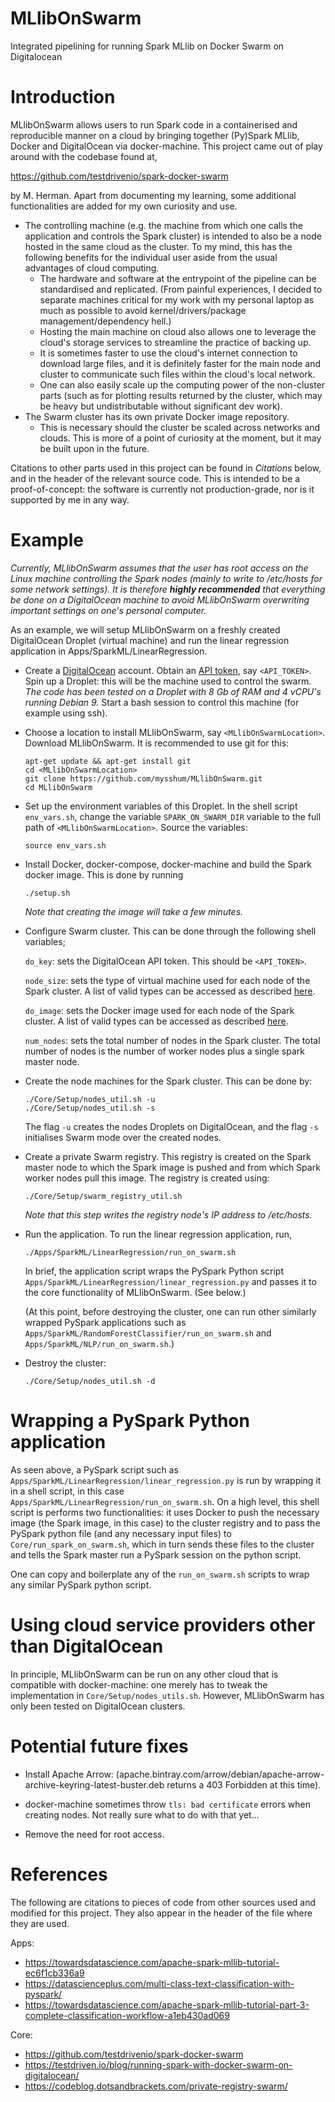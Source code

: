 # MLlibOnSwarm

Integrated pipelining for running Spark MLlib on Docker Swarm on Digitalocean

# Introduction

MLlibOnSwarm allows users to run Spark code in a containerised and reproducible manner on a cloud by bringing together (Py)Spark MLlib, Docker and DigitalOcean via docker-machine. This project came out of play around with the codebase found at,

https://github.com/testdrivenio/spark-docker-swarm

by M. Herman. Apart from documenting my learning, some additional functionalities are added for my own curiosity and use.

* The controlling machine (e.g. the machine from which one calls the application and controls the Spark cluster) is intended to also be a node hosted in the same cloud as the cluster. To my mind, this has the following benefits for the individual user aside from the usual advantages of cloud computing.
  * The hardware and software at the entrypoint of the pipeline can be standardised and replicated. (From painful experiences, I decided to separate machines critical for my work with my personal laptop as much as possible to avoid kernel/drivers/package management/dependency hell.) 
  * Hosting the main machine on cloud also allows one to leverage the cloud's storage services to streamline the practice of backing up.
  * It is sometimes faster to use the cloud's internet connection to download large files, and it is definitely faster for the main node and cluster to communicate such files within the cloud's local network. 
  * One can also easily scale up the computing power of the non-cluster parts (such as for plotting results returned by the cluster, which may be heavy but undistributable without significant dev work).
* The Swarm cluster has its own private Docker image repository. 
  * This is necessary should the cluster be scaled across networks and clouds. This is more of a point of curiosity at the moment, but it may be built upon in the future.

Citations to other parts used in this project can be found in *Citations* below, and in the header of the relevant source code. This is intended to be a proof-of-concept: the software is currently not production-grade, nor is it supported by me in any way.

# Example

*Currently, MLlibOnSwarm assumes that the user has root access on the Linux machine controlling the Spark nodes (mainly to write to /etc/hosts for some network settings). It is therefore **highly recommended** that everything be done on a DigitalOcean machine to avoid MLlibOnSwarm overwriting important settings on one's personal computer.*

As an example, we will setup MLlibOnSwarm on a freshly created DigitalOcean Droplet (virtual machine) and run the linear regression application in Apps/SparkML/LinearRegression.

* Create a [DigitalOcean](www.digitalocean.com) account. Obtain an [API token](https://docs.digitalocean.com/reference/api/create-personal-access-token/), say <code>\<API_TOKEN\></code>. Spin up a Droplet: this will be the machine used to control the swarm.  *The code has been tested on a Droplet with 8 Gb of RAM and 4 vCPU's running Debian 9.* Start a bash session to control this machine (for example using ssh).

* Choose a location to install MLlibOnSwarm, say <code>\<MLlibOnSwarmLocation\></code>. Download MLlibOnSwarm. It is recommended to use git for this:
  ```
  apt-get update && apt-get install git
  cd <MLlibOnSwarmLocation>
  git clone https://github.com/mysshum/MLlibOnSwarm.git
  cd MLlibOnSwarm
  ```

* Set up the environment variables of this Droplet. In the shell script <code>env_vars.sh</code>, change the variable <code>SPARK_ON_SWARM_DIR</code> variable to the full path of <code>\<MLlibOnSwarmLocation\></code>. Source the variables:
  ```
  source env_vars.sh
  ```

* Install Docker, docker-compose, docker-machine and build the Spark docker image. This is done by running 
  ```
  ./setup.sh
  ``` 
  *Note that creating the image will take a few minutes.*

* Configure Swarm cluster. This can be done through the following shell variables;
  
  <code>do_key</code>: sets the DigitalOcean API token. This should be <code>\<API_TOKEN\></code>.
  
  <code>node_size</code>: sets the type of virtual machine used for each node of the Spark cluster. A list of valid types can be accessed as described [here](https://developers.digitalocean.com/documentation/v2/#sizes).
  
  <code>do_image</code>: sets the Docker image used for each node of the Spark cluster. A list of valid types can be accessed as described [here](https://developers.digitalocean.com/documentation/v2/#images).
  
  <code>num_nodes</code>: sets the total number of nodes in the Spark cluster. The total number of nodes is the number of worker nodes plus a single spark master node.

* Create the node machines for the Spark cluster. This can be done by:
  ```
  ./Core/Setup/nodes_util.sh -u
  ./Core/Setup/nodes_util.sh -s
  ```
  The flag <code>-u</code> creates the nodes Droplets on DigitalOcean, and the flag <code>-s</code> initialises Swarm mode over the created nodes.
  
* Create a private Swarm registry. This registry is created on the Spark master node to which the Spark image is pushed and from which Spark worker nodes pull this image. The registry is created using:
  ```
  ./Core/Setup/swarm_registry_util.sh
  ```
  *Note that this step writes the registry node's IP address to /etc/hosts.*

* Run the application. To run the linear regression application, run,
  ```
  ./Apps/SparkML/LinearRegression/run_on_swarm.sh
  ```
  In brief, the application script wraps the PySpark Python script <code>Apps/SparkML/LinearRegression/linear_regression.py</code> and passes it to the core functionality of MLlibOnSwarm. (See below.)
  
  (At this point, before destroying the cluster, one can run other similarly wrapped PySpark applications such as <code>Apps/SparkML/RandomForestClassifier/run_on_swarm.sh</code> and <code>Apps/SparkML/NLP/run_on_swarm.sh</code>.)

* Destroy the cluster:
  ```
  ./Core/Setup/nodes_util.sh -d
  ```
  
# Wrapping a PySpark Python application

As seen above, a PySpark script such as <code>Apps/SparkML/LinearRegression/linear_regression.py</code> is run by wrapping it in a shell script, in this case <code>Apps/SparkML/LinearRegression/run_on_swarm.sh</code>. On a high level, this shell script is performs two functionalities: it uses Docker to push the necessary image (the Spark image, in this case) to the cluster registry and to pass the PySpark python file (and any necessary input files) to <code>Core/run_spark_on_swarm.sh</code>, which in turn sends these files to the cluster and tells the Spark master run a PySpark session on the python script.

One can copy and boilerplate any of the <code>run_on_swarm.sh</code> scripts to wrap any similar PySpark python script. 
  
# Using cloud service providers other than DigitalOcean 
  
In principle, MLlibOnSwarm can be run on any other cloud that is compatible with docker-machine: one merely has to tweak the implementation in <code>Core/Setup/nodes_utils.sh</code>. However, MLlibOnSwarm has only been tested on DigitalOcean clusters.

# Potential future fixes

* Install Apache Arrow: (apache.bintray.com/arrow/debian/apache-arrow-archive-keyring-latest-buster.deb returns a 403 Forbidden at this time).

* docker-machine sometimes throw <code>tls: bad certificate</code> errors when creating nodes. Not really sure what to do with that yet...

* Remove the need for root access.

# References
  
  The following are citations to pieces of code from other sources used and modified for this project. They also appear in the header of the file where they are used.
  
  Apps:
  * https://towardsdatascience.com/apache-spark-mllib-tutorial-ec6f1cb336a9
  * https://datascienceplus.com/multi-class-text-classification-with-pyspark/
  * https://towardsdatascience.com/apache-spark-mllib-tutorial-part-3-complete-classification-workflow-a1eb430ad069
  
  Core:
  * https://github.com/testdrivenio/spark-docker-swarm
  * https://testdriven.io/blog/running-spark-with-docker-swarm-on-digitalocean/
  * https://codeblog.dotsandbrackets.com/private-registry-swarm/
  

